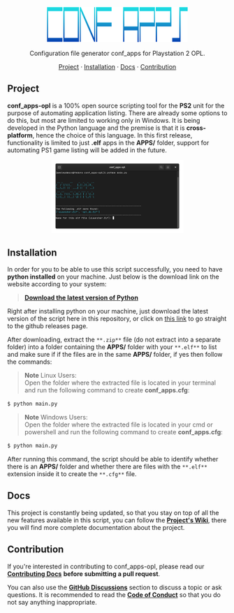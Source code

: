 <div align="center">
  <img width="64%" height="80" src="./.github/logotipo.svg">
  <p align="center">Configuration file generator conf_apps for Playstation 2 OPL.</p>
  <p align="center">
    <a href="#project">Project</a> · 
    <a href="#installation">Installation</a> · 
    <a href="#docs">Docs</a> · 
    <a href="#contribution">Contribution</a>
  </p>
</div>

## Project
**conf_apps-opl** is a 100% open source scripting tool for the **PS2** unit for the purpose of automating application listing. There are already some options to do this, but most are limited to working only in Windows. It is being developed in the Python language and the premise is that it is **cross-platform**, hence the choice of this language. In this first release, functionality is limited to just **.elf** apps in the **APPS/** folder, support for automating PS1 game listing will be added in the future.

<div align="center">
  <img width="60%" src=".github/screenshot.png">
</div>

## Installation
In order for you to be able to use this script successfully, you need to have **python installed** on your machine. Just below is the download link on the website according to your system:

> [**Download the latest version of Python**](https://www.python.org/downloads/)

Right after installing python on your machine, just download the latest version of the script here in this repository, or click on [this link](https://github.com/wesleydmscn/conf_apps-opl/releases) to go straight to the github releases page.

After downloading, extract the `**.zip**` file (do not extract into a separate folder) into a folder containing the **APPS/** folder with your `**.elf**` to list and make sure if if the files are in the same **APPS/** folder, if yes then follow the commands:

> **Note**
> Linux Users:<br>
  Open the folder where the extracted file is located in your terminal and run the following command to create **conf_apps.cfg**:
  ```bash
  $ python main.py
  ```

> **Note**
> Windows Users:<br>
  Open the folder where the extracted file is located in your cmd or powershell and run the following command to create **conf_apps.cfg**:
  ```bash
  $ python main.py
  ```

After running this command, the script should be able to identify whether there is an **APPS/** folder and whether there are files with the `**.elf**` extension inside it to create the `**.cfg**` file.

## Docs
This project is constantly being updated, so that you stay on top of all the new features available in this script, you can follow the [**Project's Wiki**](https://github.com/wesleydmscn/conf_apps-opl/wiki), there you will find more complete documentation about the project.

## Contribution
If you're interested in contributing to conf_apps-opl, please read our [**Contributing Docs**](https://github.com/wesleydmscn/conf_apps-opl/blob/main/.github/CONTRIBUTING.md) **before submitting a pull request**.

You can also use the [**GitHub Discussions**](https://github.com/wesleydmscn/conf_apps-opl/discussions) section to discuss a topic or ask questions. It is recommended to read the [**Code of Conduct**](https://github.com/wesleydmscn/conf_apps-opl/blob/main/.github/CODE_OF_CONDUCT.md) so that you do not say anything inappropriate.